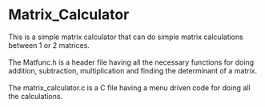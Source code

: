 # Matrix_Calculator
This is a simple matrix calculator that can do simple matrix calculations between 1 or 2 matrices.
<br><br>
The Matfunc.h is a header file having all the necessary functions for doing addition, subtraction, multiplication and finding the determinant of a matrix.
<br><br>
The matrix_calculator.c is a C file having a menu driven code for doing all the calculations.
